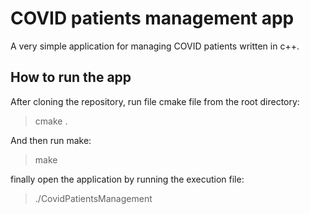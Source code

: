 # COVID patients management app

A very simple application for managing COVID patients written in c++.

## How to run the app

After cloning the repository, run file cmake file from the root directory:

> cmake .

And then run make:

> make

finally open the application by running the execution file:

> ./CovidPatientsManagement
